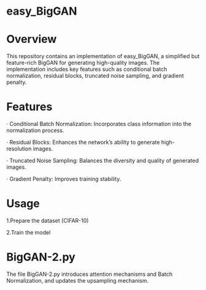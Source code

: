 # easy_BigGAN

# Overview

This repository contains an implementation of easy_BigGAN, a simplified but feature-rich BigGAN for generating high-quality images. The implementation includes key features such as conditional batch normalization, residual blocks, truncated noise sampling, and gradient penalty.

# Features

· Conditional Batch Normalization: Incorporates class information into the normalization process.

· Residual Blocks: Enhances the network’s ability to generate high-resolution images.

· Truncated Noise Sampling: Balances the diversity and quality of generated images.

· Gradient Penalty: Improves training stability.

# Usage

1.Prepare the dataset (CIFAR-10)

2.Train the model

# BigGAN-2.py

The file BigGAN-2.py introduces attention mechanisms and Batch Normalization, and updates the upsampling mechanism.
